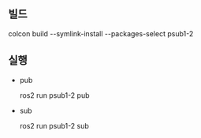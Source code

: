 ## 빌드

colcon build --symlink-install --packages-select psub1-2

## 실행

* pub

  ros2 run psub1-2 pub

* sub

  ros2 run psub1-2 sub

